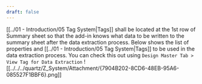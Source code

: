 ```yaml
---
draft: false
---
```

[[../01 - Introduction/05 Tag System|Tags]] shall be located at the 1st row of Summary sheet so that the add-in knows what data to be written to the summary sheet after the data extraction process. Below shows the list of properties and [[../01 - Introduction/05 Tag System|Tags]] to be used in the data extraction process. You can check this out using `Design Master Tab > View Tag for Data Extraction`
![[../../../quartz/Z_System/Attachment/{7904B202-8CD6-48EB-95A6-085527F1BBF6}.png]]